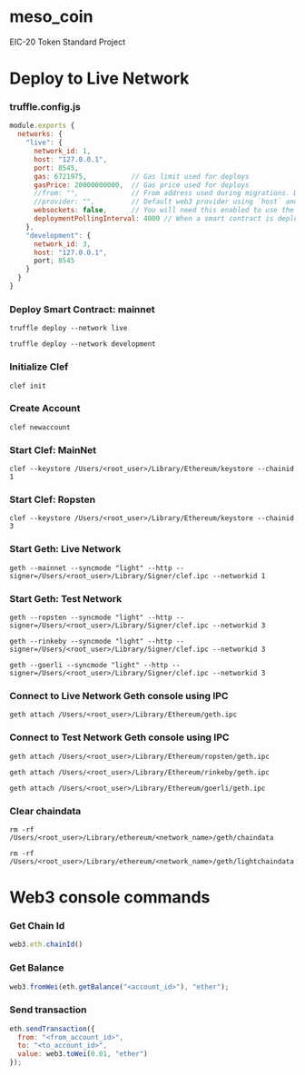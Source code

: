 # meso_coin
EIC-20 Token Standard Project

# Deploy to Live Network

### truffle.config.js

```javascript
module.exports {
  networks: {
    "live": {
      network_id: 1,
      host: "127.0.0.1",
      port: 8545,
      gas: 6721975,           // Gas limit used for deploys
      gasPrice: 20000000000,  // Gas price used for deploys
      //from: "",             // From address used during migrations. Defaults to the first available account provided by your ethereum client.
      //provider: "",         // Default web3 provider using `host` and `port` options: new Web3.providers.HttpProvider("http://<host>:<port>")
      websockets: false,      // You will need this enabled to use the confirmations listener or to hear events using .on or .once. Default is false.
      deploymentPollingInterval: 4000 // When a smart contract is deployed, this determines how often to check whether the transaction has been completed, in ms.
    },
    "development": {
      network_id: 3,
      host: "127.0.0.1",
      port; 8545
    }
  }
}
```

### Deploy Smart Contract: mainnet

```
truffle deploy --network live
```

```
truffle deploy --network development
```

### Initialize Clef

```
clef init
```

### Create Account

```
clef newaccount
```

### Start Clef: MainNet

```
clef --keystore /Users/<root_user>/Library/Ethereum/keystore --chainid 1
```

### Start Clef: Ropsten

```
clef --keystore /Users/<root_user>/Library/Ethereum/keystore --chainid 3
```

### Start Geth: Live Network

```
geth --mainnet --syncmode "light" --http --signer=/Users/<root_user>/Library/Signer/clef.ipc --networkid 1
```

### Start Geth: Test Network

```
geth --ropsten --syncmode "light" --http --signer=/Users/<root_user>/Library/Signer/clef.ipc --networkid 3
```

```
geth --rinkeby --syncmode "light" --http --signer=/Users/<root_user>/Library/Signer/clef.ipc --networkid 3
```

```
geth --goerli --syncmode "light" --http --signer=/Users/<root_user>/Library/Signer/clef.ipc --networkid 3
```

### Connect to Live Network Geth console using IPC

```
geth attach /Users/<root_user>/Library/Ethereum/geth.ipc
```

### Connect to Test Network Geth console using IPC

```
geth attach /Users/<root_user>/Library/Ethereum/ropsten/geth.ipc
```

```
geth attach /Users/<root_user>/Library/Ethereum/rinkeby/geth.ipc
```

```
geth attach /Users/<root_user>/Library/Ethereum/goerli/geth.ipc
```

### Clear chaindata

```console
rm -rf /Users/<root_user>/Library/ethereum/<network_name>/geth/chaindata
```

```console
rm -rf /Users/<root_user>/Library/ethereum/<network_name>/geth/lightchaindata
```

# Web3 console commands

### Get Chain Id

```javascript
web3.eth.chainId()
```

### Get Balance

```javascript
web3.fromWei(eth.getBalance("<account_id>"), "ether");
```

### Send transaction

```javascript
eth.sendTransaction({
  from: "<from_account_id>",
  to: "<to_account_id>",
  value: web3.toWei(0.01, "ether")
});
```
